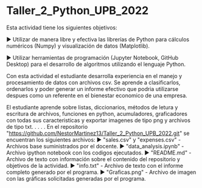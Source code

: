 # Taller_2_Python_UPB_2022

Esta actividad tiene los siguientes objetivos:

► Utilizar de manera libre y efectiva las librerías de Python para cálculos numéricos (Numpy) y visualización de datos
(Matplotlib).

► Utilizar herramientas de programación (Jupyter Notebook, GitHub Desktop) para el desarrollo 
de algoritmos utilizando el lenguaje Python.

Con esta actividad el estudiante desarrolla experiencia en el manejo y procesamiento de datos con archivos csv. Se aprende a clasificarlos, ordenarlos y poder generar un informe efectivo que podria utilizarse despues como un referente en el bienestar economico de una empresa.

El estudiante aprende sobre listas, diccionarios, métodos de letura y escritura de archivos, funciones en python,  acumuladores, graficadores con todas sus caracteristicas y exportar imagenes de tipo png y archivos de tipo txt.
.
.
.
.
En el repositorio "https://github.com/NestorMartinez13/Taller_2_Python_UPB_2022.git" se encuentran los siguientes archivos:
► "sales.csv" y "expenses.csv" - Archivos base suministrados por el docente.
► "data_analysis.ipynb" - Archivo ipython notebook con los codigos ejecutados.
► "README.md" - Archivo de texto con información sobre el contenido del repositorio y objetivos de la actividad.
► "info.txt" - Archivo de texto con el informe completo generado por el programa.
► "Graficas.png" - Archivo de imagen con las gráficas solicitadas generadas por el programa.